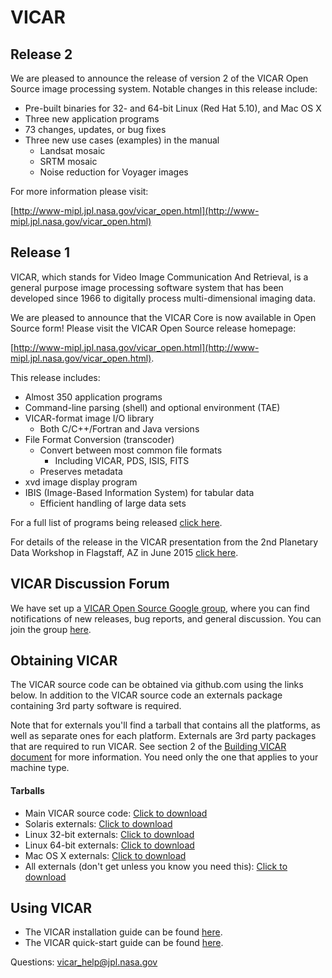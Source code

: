 # VICAR
## Release 2
We are pleased to announce the release of version 2 of the VICAR Open
Source image processing system.  Notable changes in this release include:

* Pre-built binaries for 32- and 64-bit Linux (Red Hat 5.10), and Mac OS X
* Three new application programs
* 73 changes, updates, or bug fixes
* Three new use cases (examples) in the manual
   - Landsat mosaic
   - SRTM mosaic
   - Noise reduction for Voyager images

For more information please visit:

[http://www-mipl.jpl.nasa.gov/vicar_open.html](http://www-mipl.jpl.nasa.gov/vicar_open.html)
## Release 1
VICAR, which stands for Video Image Communication And Retrieval, is a general purpose image processing software system that has been developed since 1966 to digitally process multi-dimensional imaging data.

We are pleased to announce that the VICAR Core is now available in Open
Source form! Please visit the VICAR Open Source release homepage:

[http://www-mipl.jpl.nasa.gov/vicar_open.html](http://www-mipl.jpl.nasa.gov/vicar_open.html).

This release includes:

* Almost 350 application programs
* Command-line parsing (shell) and optional environment (TAE)
* VICAR-format image I/O library
  - Both C/C++/Fortran and Java versions
* File Format Conversion (transcoder)
  - Convert between most common file formats
    - Including VICAR, PDS, ISIS, FITS
  - Preserves metadata
* xvd image display program
* IBIS (Image-Based Information System) for tabular data
  - Efficient handling of large data sets

For a full list of programs being released [click here](vos/docsource/vicar/VICAR_OS_contents_v1.0.pdf).

For details of the release in the VICAR presentation from the 2nd Planetary Data Workshop in Flagstaff, AZ in June 2015 [click here](vos/docsource/vicar/vicar_open_source.pdf).

## VICAR Discussion Forum

We have set up a [VICAR Open Source Google group](https://groups.google.com/forum/#!forum/vicar-open-source/), where you can find notifications of new releases, bug reports, and general discussion. You can join the group [here](https://groups.google.com/forum/#!forum/vicar-open-source/join). 

## Obtaining VICAR

The VICAR source code can be obtained via github.com using the links below. In addition to the VICAR source code an externals package containing 3rd party software is required. 

Note that for externals you'll find a tarball that contains all the platforms, as
well as separate ones for each platform. Externals are 3rd party packages that are required to run VICAR. See section 2 of the [Building VICAR document](vos/docsource/vicar/VICAR_build_2.0.pdf) for more information. You need only the one that
applies to your machine type.

#### Tarballs

* Main VICAR source code:  [Click to download](https://github.com/nasa/VICAR/tarball/master)
* Solaris externals:  [Click to download](http://www-mipl.jpl.nasa.gov/vicar_os/v2.0/vicar_open_ext_sun-solr_2.0.tar.gz)
* Linux 32-bit externals:  [Click to download](http://www-mipl.jpl.nasa.gov/vicar_os/v2.0/vicar_open_ext_x86-linux_2.0.tar.gz)
* Linux 64-bit externals:  [Click to download](http://www-mipl.jpl.nasa.gov/vicar_os/v2.0/vicar_open_ext_x86-64-linx_2.0.tar.gz)
* Mac OS X externals:  [Click to download](http://www-mipl.jpl.nasa.gov/vicar_os/v2.0/vicar_open_ext_x86-macosx_2.0.tar.gz)
* All externals (don't get unless you know you need this): [Click to download](http://www-mipl.jpl.nasa.gov/vicar_os/v2.0/vicar_open_ext_2.0.tar.gz)

## Using VICAR

* The VICAR installation guide can be found [here](vos/docsource/vicar/VICAR_build_2.0.pdf).
* The VICAR quick-start guide can be found [here](vos/docsource/vicar/VICAR_guide_2.0.pdf).


Questions:  vicar_help@jpl.nasa.gov

